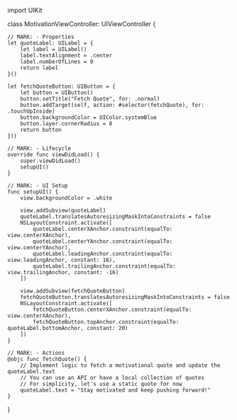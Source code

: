 import UIKit

class MotivationViewController: UIViewController {
    
    // MARK: - Properties
    let quoteLabel: UILabel = {
        let label = UILabel()
        label.textAlignment = .center
        label.numberOfLines = 0
        return label
    }()
    
    let fetchQuoteButton: UIButton = {
        let button = UIButton()
        button.setTitle("Fetch Quote", for: .normal)
        button.addTarget(self, action: #selector(fetchQuote), for: .touchUpInside)
        button.backgroundColor = UIColor.systemBlue
        button.layer.cornerRadius = 8
        return button
    }()
    
    // MARK: - Lifecycle
    override func viewDidLoad() {
        super.viewDidLoad()
        setupUI()
    }
    
    // MARK: - UI Setup
    func setupUI() {
        view.backgroundColor = .white
        
        view.addSubview(quoteLabel)
        quoteLabel.translatesAutoresizingMaskIntoConstraints = false
        NSLayoutConstraint.activate([
            quoteLabel.centerXAnchor.constraint(equalTo: view.centerXAnchor),
            quoteLabel.centerYAnchor.constraint(equalTo: view.centerYAnchor),
            quoteLabel.leadingAnchor.constraint(equalTo: view.leadingAnchor, constant: 16),
            quoteLabel.trailingAnchor.constraint(equalTo: view.trailingAnchor, constant: -16)
        ])
        
        view.addSubview(fetchQuoteButton)
        fetchQuoteButton.translatesAutoresizingMaskIntoConstraints = false
        NSLayoutConstraint.activate([
            fetchQuoteButton.centerXAnchor.constraint(equalTo: view.centerXAnchor),
            fetchQuoteButton.topAnchor.constraint(equalTo: quoteLabel.bottomAnchor, constant: 20)
        ])
    }
    
    // MARK: - Actions
    @objc func fetchQuote() {
        // Implement logic to fetch a motivational quote and update the quoteLabel.text
        // You can use an API or have a local collection of quotes
        // For simplicity, let's use a static quote for now
        quoteLabel.text = "Stay motivated and keep pushing forward!"
    }
}
